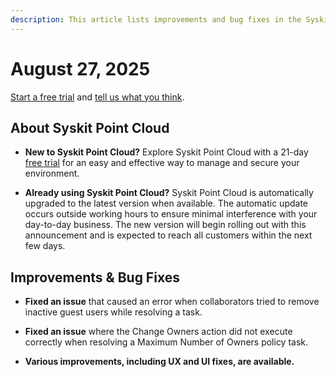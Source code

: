 ```yaml
---
description: This article lists improvements and bug fixes in the Syskit Point Cloud version 2025.4.106.1
---
```


# August 27, 2025

[Start a free trial](https://www.syskit.com/products/point/free-trial/) and [tell us what you think](https://www.syskit.com/company/contact-us/).

## About Syskit Point Cloud

* **New to Syskit Point Cloud?** Explore Syskit Point Cloud with a 21-day [free trial](https://www.syskit.com/products/point/free-trial/) for an easy and effective way to manage and secure your environment.

* **Already using Syskit Point Cloud?** Syskit Point Cloud is automatically upgraded to the latest version when available. The automatic update occurs outside working hours to ensure minimal interference with your day-to-day business. The new version will begin rolling out with this announcement and is expected to reach all customers within the next few days.

## Improvements & Bug Fixes 

* **Fixed an issue** that caused an error when collaborators tried to remove inactive guest users while resolving a task.

* **Fixed an issue** where the Change Owners action did not execute correctly when resolving a Maximum Number of Owners policy task. 

* **Various improvements, including UX and UI fixes, are available.**


